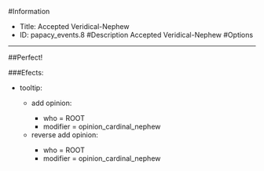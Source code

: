 #Information
 - Title: Accepted Veridical-Nephew
 - ID: papacy_events.8
#Description
Accepted Veridical-Nephew
#Options

___
##Perfect!

###Efects:<ul><li>tooltip:</li><ul><li>add opinion:</li><ul><li>who = ROOT</li><li>modifier = opinion_cardinal_nephew</li></ul><li>reverse add opinion:</li><ul><li>who = ROOT</li><li>modifier = opinion_cardinal_nephew</li></ul></ul></ul>
